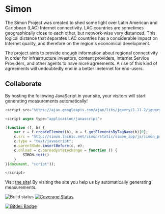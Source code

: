 # Simon

The Simon Project was created to shed some light over Latin American and Caribbean (LAC) Internet connectivity. LAC countries are sometimes geographically close to each other, but network-wise very distanced. This logical distance that separates LAC countries has a considerable impact on Internet quality, and therefore on the region's economical development.

The project aims to provide enough information about regional connectivity in order for infrastructure investors, content providers, Internet Service Providers, and other agents to have more agreements. A rise of this kind of agreements will undoubtedly end in a better Ineternet for end-users.

## Collaborate

By hosting the following JavaScript in your site, your visitors will start generating measurements automatically!

```javascript
<script src="https://ajax.googleapis.com/ajax/libs/jquery/1.11.2/jquery.min.js"></script>

<script async type="application/javascript">

(function (f, b) {
    var c = f.createElement(b), e = f.getElementsByTagName(b)[0];
    c.src = "http://simon.lacnic.net/simon/static/simon_app/js/simon_probe_plugin.js";
    c.type = "text/javascript";
    e.parentNode.insertBefore(c, e);
    c.onload = c.onreadystatechange = function () {
        SIMON.init()
    }
}(document, "script"));

</script>
```

Visit [the site](http://simon.labs.lacnic.net "Proyecto Simón")! By visiting the site you help us by automatically generating measurements.

![Build status](https://travis-ci.org/LACNIC/simon.svg?branch=master)
[![Coverage Status](https://coveralls.io/repos/LACNIC/simon/badge.svg?branch=master&service=github)](https://coveralls.io/github/LACNIC/simon?branch=master)


[![Bitdeli Badge](https://d2weczhvl823v0.cloudfront.net/LACNIC/simon/trend.png)](https://bitdeli.com/free "Bitdeli Badge")

